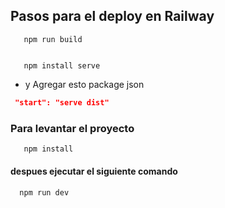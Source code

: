 ## Pasos para el deploy en Railway
```git
   npm run build


   npm install serve
```

* y Agregar esto package json
```json
 "start": "serve dist"
```

### Para levantar el proyecto

```bash
   npm install
```
#### despues ejecutar el siguiente comando

```bash
  npm run dev
```